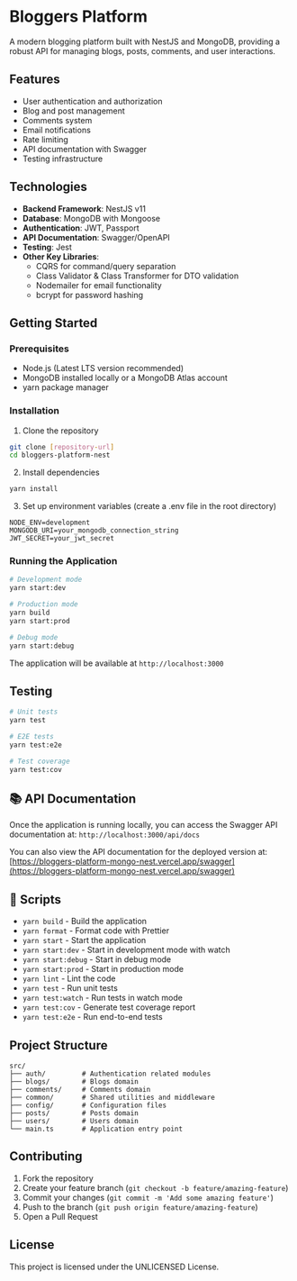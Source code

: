 # Bloggers Platform

A modern blogging platform built with NestJS and MongoDB, providing a robust API for managing blogs, posts, comments, and user interactions.

## Features

- User authentication and authorization
- Blog and post management
- Comments system
- Email notifications
- Rate limiting
- API documentation with Swagger
- Testing infrastructure

## Technologies

- **Backend Framework**: NestJS v11
- **Database**: MongoDB with Mongoose
- **Authentication**: JWT, Passport
- **API Documentation**: Swagger/OpenAPI
- **Testing**: Jest
- **Other Key Libraries**:
  - CQRS for command/query separation
  - Class Validator & Class Transformer for DTO validation
  - Nodemailer for email functionality
  - bcrypt for password hashing

## Getting Started

### Prerequisites

- Node.js (Latest LTS version recommended)
- MongoDB installed locally or a MongoDB Atlas account
- yarn package manager

### Installation

1. Clone the repository
```bash
git clone [repository-url]
cd bloggers-platform-nest
```

2. Install dependencies
```bash
yarn install
```

3. Set up environment variables (create a .env file in the root directory)
```
NODE_ENV=development
MONGODB_URI=your_mongodb_connection_string
JWT_SECRET=your_jwt_secret
```

### Running the Application

```bash
# Development mode
yarn start:dev

# Production mode
yarn build
yarn start:prod

# Debug mode
yarn start:debug
```

The application will be available at `http://localhost:3000`

## Testing

```bash
# Unit tests
yarn test

# E2E tests
yarn test:e2e

# Test coverage
yarn test:cov
```

## 📚 API Documentation

Once the application is running locally, you can access the Swagger API documentation at:
`http://localhost:3000/api/docs`

You can also view the API documentation for the deployed version at:
[https://bloggers-platform-mongo-nest.vercel.app/swagger](https://bloggers-platform-mongo-nest.vercel.app/swagger)

## 🔧 Scripts

- `yarn build` - Build the application
- `yarn format` - Format code with Prettier
- `yarn start` - Start the application
- `yarn start:dev` - Start in development mode with watch
- `yarn start:debug` - Start in debug mode
- `yarn start:prod` - Start in production mode
- `yarn lint` - Lint the code
- `yarn test` - Run unit tests
- `yarn test:watch` - Run tests in watch mode
- `yarn test:cov` - Generate test coverage report
- `yarn test:e2e` - Run end-to-end tests

## Project Structure

```
src/
├── auth/         # Authentication related modules
├── blogs/        # Blogs domain
├── comments/     # Comments domain
├── common/       # Shared utilities and middleware
├── config/       # Configuration files
├── posts/        # Posts domain
├── users/        # Users domain
└── main.ts       # Application entry point
```

## Contributing

1. Fork the repository
2. Create your feature branch (`git checkout -b feature/amazing-feature`)
3. Commit your changes (`git commit -m 'Add some amazing feature'`)
4. Push to the branch (`git push origin feature/amazing-feature`)
5. Open a Pull Request

## License

This project is licensed under the UNLICENSED License.